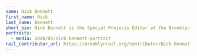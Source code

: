 ```yaml
---
name: Nick Bennett
first_name: Nick
last_name: Bennett
short_bio: Nick Bennett is the Special Projects Editor at the Brooklyn Rail.
portraits:
  - media: 2020/05/nick-bennett-portrait
rail_contributor_url: https://brooklynrail.org/contributor/Nick-Bennett
---
```


